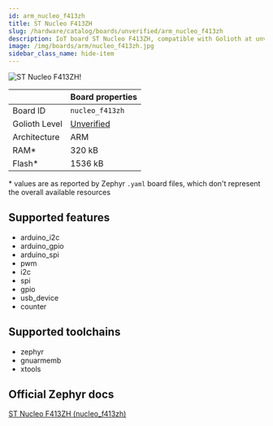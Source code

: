 ```yaml
---
id: arm_nucleo_f413zh
title: ST Nucleo F413ZH
slug: /hardware/catalog/boards/unverified/arm_nucleo_f413zh
description: IoT board ST Nucleo F413ZH, compatible with Golioth at unverified level.
image: /img/boards/arm/nucleo_f413zh.jpg
sidebar_class_name: hide-item
---
```


[//]: # (This is an auto-generated file, do not edit! Changes to it will be lost upon re-generation)

![ST Nucleo F413ZH!](/img/boards/arm/nucleo_f413zh.jpg "ST Nucleo F413ZH")

|                | Board properties     |
| -------------  | -------------------- |
| Board ID       | `nucleo_f413zh` |
| Golioth Level  | [Unverified](/hardware#unverified-boards) |
| Architecture   | ARM |
| RAM*           | 320 kB |
| Flash*         | 1536 kB |

\* values are as reported by Zephyr `.yaml` board files, which don't represent the overall available resources



## Supported features

* arduino_i2c
* arduino_gpio
* arduino_spi
* pwm
* i2c
* spi
* gpio
* usb_device
* counter

## Supported toolchains

* zephyr
* gnuarmemb
* xtools

## Official Zephyr docs

[ST Nucleo F413ZH (nucleo_f413zh)](https://docs.zephyrproject.org/latest/boards/arm/nucleo_f413zh/doc/index.html)
